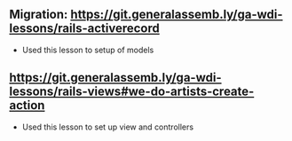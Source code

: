 ## Migration: https://git.generalassemb.ly/ga-wdi-lessons/rails-activerecord 
* Used this lesson to setup of models

## https://git.generalassemb.ly/ga-wdi-lessons/rails-views#we-do-artists-create-action
* Used this lesson to set up view and controllers